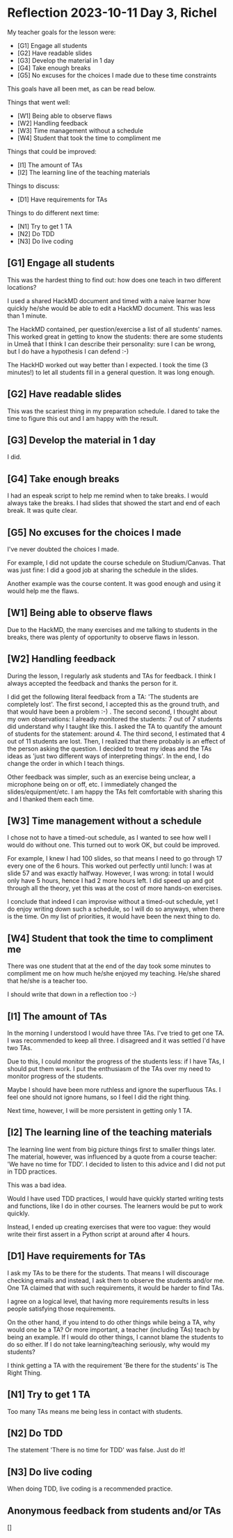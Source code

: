# Reflection 2023-10-11 Day 3, Richel

My teacher goals for the lesson were:

 * [G1] Engage all students
 * [G2] Have readable slides
 * [G3] Develop the material in 1 day
 * [G4] Take enough breaks
 * [G5] No excuses for the choices I made due to
   these time constraints

This goals have all been met, as can be read below.

Things that went well:

 * [W1] Being able to observe flaws
 * [W2] Handling feedback
 * [W3] Time management without a schedule
 * [W4] Student that took the time to compliment me

Things that could be improved:

 * [I1] The amount of TAs
 * [I2] The learning line of the teaching materials

Things to discuss:

 * [D1] Have requirements for TAs

Things to do different next time:

 * [N1] Try to get 1 TA
 * [N2] Do TDD
 * [N3] Do live coding

## [G1] Engage all students

This was the hardest thing to find out:
how does one teach in two different locations?

I used a shared HackMD document and timed with a naive learner how
quickly he/she would be able to edit a HackMD document.
This was less than 1 minute.

The HackMD contained, per question/exercise a list of all students' names.
This worked great in getting to know the students:
there are some students in Umeå that I think I can describe their personality:
sure I can be wrong, but I do have a hypothesis I can defend :-) 

The HackHD worked out way better than I expected.
I took the time (3 minutes!) to let all students fill in a general
question. It was long enough.

## [G2] Have readable slides

This was the scariest thing in my preparation schedule.
I dared to take the time to figure this out
and I am happy with the result.

## [G3] Develop the material in 1 day

I did.

## [G4] Take enough breaks

I had an espeak script to help me remind when to take breaks.
I would always take the breaks.
I had slides that showed the start and end of each break.
It was quite clear.

## [G5] No excuses for the choices I made

I've never doubted the choices I made.

For example, I did not update the course schedule on Studium/Canvas.
That was just fine: I did a good job at sharing the schedule in the slides.

Another example was the course content.
It was good enough and using it would help me the flaws.

## [W1] Being able to observe flaws

Due to the HackMD, the many exercises and me talking to students
in the breaks, there was plenty of opportunity to observe flaws
in lesson.

## [W2] Handling feedback

During the lesson, I regularly ask students and TAs for feedback.
I think I always accepted the feedback and thanks the person for it.

I did get the following literal feedback from a TA: 
'The students are completely lost'.
The first second, I accepted this as the ground truth, and that would
have been a problem :-) . 
The second second, I thought about my own observations: I already monitored
the students: 7 out of 7 students did understand why I taught like this.
I asked the TA to quantify the amount of students for the statement:
around 4.
The third second, I estimated that 4 out of 11 students are lost.
Then, I realized that there probably is an effect of the person asking
the question.
I decided to treat my ideas and the TAs ideas as 'just two different ways
of interpreting things'.
In the end, I do change the order in which I teach things.

Other feedback was simpler, such as an exercise being unclear,
a microphone being on or off, etc. I immediately changed the
slides/equipment/etc. I am happy the TAs felt comfortable with sharing this
and I thanked them each time.

## [W3] Time management without a schedule

I chose not to have a timed-out schedule,
as I wanted to see how well I would do without one.
This turned out to work OK, but could be improved.

For example, I knew I had 100 slides, so that means
I need to go through 17 every one of the 6 hours.
This worked out perfectly until lunch: I was at slide 57
and was exactly halfway.
However, I was wrong: in total I would only have 5 hours, hence
I had 2 more hours left.
I did speed up and got through all the theory, 
yet this was at the cost of more hands-on exercises.

I conclude that indeed I can improvise without a timed-out schedule,
yet I do enjoy writing down such a schedule, so I will do so anyways,
when there is the time. On my list of priorities, it would have been the
next thing to do.

## [W4] Student that took the time to compliment me

There was one student that at the end of the day
took some minutes to compliment me on how much he/she
enjoyed my teaching. He/she shared that he/she is a teacher too.

I should write that down in a reflection too :-)

## [I1] The amount of TAs

In the morning I understood I would have three TAs.
I've tried to get one TA.
I was recommended to keep all three.
I disagreed and it was settled I'd have two TAs.

Due to this, I could monitor the progress of the students
less: if I have TAs, I should put them work. I put
the enthusiasm of the TAs over my need to monitor
progress of the students.

Maybe I should have been more ruthless and ignore the
superfluous TAs. I feel one should not ignore humans,
so I feel I did the right thing.

Next time, however, I will be more persistent in 
getting only 1 TA.

## [I2] The learning line of the teaching materials

The learning line went from big picture things
first to smaller things later.
The material, however, was influenced by
a quote from a course teacher: 
'We have no time for TDD'.
I decided to listen to this advice
and I did not put in TDD practices.

This was a bad idea.

Would I have used TDD practices, I would have quickly
started writing tests and functions, like I do
in other courses. The learners would be put to work
quickly.

Instead, I ended up creating exercises that were too vague:
they would write their first assert in a Python
script at around after 4 hours.

## [D1] Have requirements for TAs

I ask my TAs to be there for the students.
That means I will discourage checking emails
and instead, I ask them to observe the students and/or me.
One TA claimed that with such requirements, 
it would be harder to find TAs.

I agree on a logical level, that having more requirements
results in less people satisfying those requirements.

On the other hand, if you intend to do other things while being a TA,
why would one be a TA? Or more important, 
a teacher (including TAs) teach by being an example.
If I would do other things, I cannot blame the students to do so either.
If I do not take learning/teaching seriously, why would my students?

I think getting a TA with the requirement 'Be there for the students'
is The Right Thing.

## [N1] Try to get 1 TA

Too many TAs means me being less in contact with students.

## [N2] Do TDD

The statement 'There is no time for TDD' was false. Just do it!

## [N3] Do live coding

When doing TDD, live coding is a recommended practice.

## Anonymous feedback from students and/or TAs

[]
